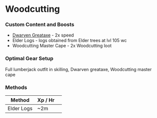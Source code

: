 # Woodcutting

### **Custom Content and Boosts**

* [Dwarven Greataxe](../custom-items/equippables.md#dwarven-tools) - 2x speed
* Elder Logs - logs obtained from Elder trees at lvl 105 wc
* Woodcutting Master Cape - 2x Woodcutting loot

### Optimal Gear Setup

Full lumberjack outfit in skilling, Dwarven greataxe, Woodcutting master cape

### Methods

| Method     | Xp / Hr |   |
| ---------- | ------- | - |
| Elder Logs | \~2m    |   |
